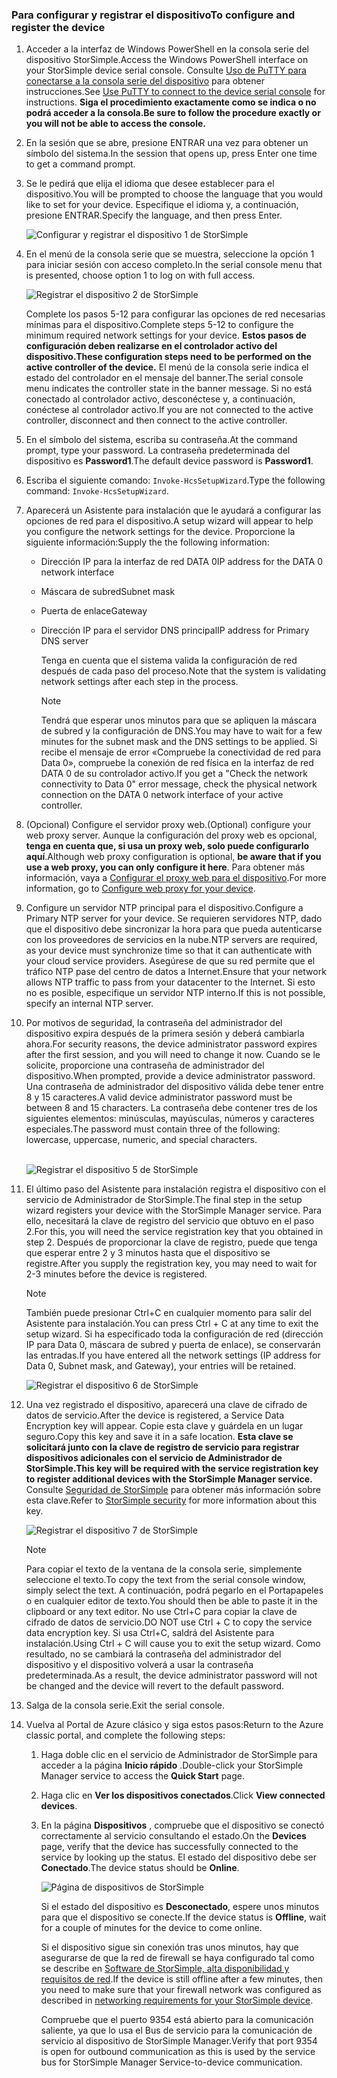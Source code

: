 <!--author=alkohli last changed: 02/22/2016-->


### <a name="to-configure-and-register-the-device"></a><span data-ttu-id="9c54d-101">Para configurar y registrar el dispositivo</span><span class="sxs-lookup"><span data-stu-id="9c54d-101">To configure and register the device</span></span>
1. <span data-ttu-id="9c54d-102">Acceder a la interfaz de Windows PowerShell en la consola serie del dispositivo StorSimple.</span><span class="sxs-lookup"><span data-stu-id="9c54d-102">Access the Windows PowerShell interface on your StorSimple device serial console.</span></span> <span data-ttu-id="9c54d-103">Consulte [Uso de PuTTY para conectarse a la consola serie del dispositivo](#use-putty-to-connect-to-the-device-serial-console) para obtener instrucciones.</span><span class="sxs-lookup"><span data-stu-id="9c54d-103">See [Use PuTTY to connect to the device serial console](#use-putty-to-connect-to-the-device-serial-console) for instructions.</span></span> <span data-ttu-id="9c54d-104">**Siga el procedimiento exactamente como se indica o no podrá acceder a la consola.**</span><span class="sxs-lookup"><span data-stu-id="9c54d-104">**Be sure to follow the procedure exactly or you will not be able to access the console.**</span></span>
2. <span data-ttu-id="9c54d-105">En la sesión que se abre, presione ENTRAR una vez para obtener un símbolo del sistema.</span><span class="sxs-lookup"><span data-stu-id="9c54d-105">In the session that opens up, press Enter one time to get a command prompt.</span></span> 
3. <span data-ttu-id="9c54d-106">Se le pedirá que elija el idioma que desee establecer para el dispositivo.</span><span class="sxs-lookup"><span data-stu-id="9c54d-106">You will be prompted to choose the language that you would like to set for your device.</span></span> <span data-ttu-id="9c54d-107">Especifique el idioma y, a continuación, presione ENTRAR.</span><span class="sxs-lookup"><span data-stu-id="9c54d-107">Specify the language, and then press Enter.</span></span> 
   
    ![Configurar y registrar el dispositivo 1 de StorSimple](./media/storsimple-configure-and-register-device-u1/HCS_RegisterYourDevice1-U1-include.png)
4. <span data-ttu-id="9c54d-109">En el menú de la consola serie que se muestra, seleccione la opción 1 para iniciar sesión con acceso completo.</span><span class="sxs-lookup"><span data-stu-id="9c54d-109">In the serial console menu that is presented, choose option 1 to log on with full access.</span></span> 
   
    ![Registrar el dispositivo 2 de StorSimple](./media/storsimple-configure-and-register-device-u1/HCS_RegisterYourDevice2_U1-include.png)
   
     <span data-ttu-id="9c54d-111">Complete los pasos 5-12 para configurar las opciones de red necesarias mínimas para el dispositivo.</span><span class="sxs-lookup"><span data-stu-id="9c54d-111">Complete steps 5-12 to configure the minimum required network settings for your device.</span></span> <span data-ttu-id="9c54d-112">**Estos pasos de configuración deben realizarse en el controlador activo del dispositivo.**</span><span class="sxs-lookup"><span data-stu-id="9c54d-112">**These configuration steps need to be performed on the active controller of the device.**</span></span> <span data-ttu-id="9c54d-113">El menú de la consola serie indica el estado del controlador en el mensaje del banner.</span><span class="sxs-lookup"><span data-stu-id="9c54d-113">The serial console menu indicates the controller state in the banner message.</span></span> <span data-ttu-id="9c54d-114">Si no está conectado al controlador activo, desconéctese y, a continuación, conéctese al controlador activo.</span><span class="sxs-lookup"><span data-stu-id="9c54d-114">If you are not connected to the active controller, disconnect and then connect to the active controller.</span></span>
5. <span data-ttu-id="9c54d-115">En el símbolo del sistema, escriba su contraseña.</span><span class="sxs-lookup"><span data-stu-id="9c54d-115">At the command prompt, type your password.</span></span> <span data-ttu-id="9c54d-116">La contraseña predeterminada del dispositivo es **Password1**.</span><span class="sxs-lookup"><span data-stu-id="9c54d-116">The default device password is **Password1**.</span></span>
6. <span data-ttu-id="9c54d-117">Escriba el siguiente comando: `Invoke-HcsSetupWizard`.</span><span class="sxs-lookup"><span data-stu-id="9c54d-117">Type the following command: `Invoke-HcsSetupWizard`.</span></span> 
7. <span data-ttu-id="9c54d-118">Aparecerá un Asistente para instalación que le ayudará a configurar las opciones de red para el dispositivo.</span><span class="sxs-lookup"><span data-stu-id="9c54d-118">A setup wizard will appear to help you configure the network settings for the device.</span></span> <span data-ttu-id="9c54d-119">Proporcione la siguiente información:</span><span class="sxs-lookup"><span data-stu-id="9c54d-119">Supply the the following information:</span></span> 
   
   * <span data-ttu-id="9c54d-120">Dirección IP para la interfaz de red DATA 0</span><span class="sxs-lookup"><span data-stu-id="9c54d-120">IP address for the DATA 0 network interface</span></span>
   * <span data-ttu-id="9c54d-121">Máscara de subred</span><span class="sxs-lookup"><span data-stu-id="9c54d-121">Subnet mask</span></span>
   * <span data-ttu-id="9c54d-122">Puerta de enlace</span><span class="sxs-lookup"><span data-stu-id="9c54d-122">Gateway</span></span>
   * <span data-ttu-id="9c54d-123">Dirección IP para el servidor DNS principal</span><span class="sxs-lookup"><span data-stu-id="9c54d-123">IP address for Primary DNS server</span></span>
     
        <span data-ttu-id="9c54d-124">Tenga en cuenta que el sistema valida la configuración de red después de cada paso del proceso.</span><span class="sxs-lookup"><span data-stu-id="9c54d-124">Note that the system is validating network settings after each step in the process.</span></span>
     
     > [!NOTE]
     > <span data-ttu-id="9c54d-125">Tendrá que esperar unos minutos para que se apliquen la máscara de subred y la configuración de DNS.</span><span class="sxs-lookup"><span data-stu-id="9c54d-125">You may have to wait for a few minutes for the subnet mask and the DNS settings to be applied.</span></span> <span data-ttu-id="9c54d-126">Si recibe el mensaje de error «Compruebe la conectividad de red para Data 0», compruebe la conexión de red física en la interfaz de red DATA 0 de su controlador activo.</span><span class="sxs-lookup"><span data-stu-id="9c54d-126">If you get a "Check the network connectivity to Data 0" error message, check the physical network connection on the DATA 0 network interface of your active controller.</span></span>
     > 
     > 
8. <span data-ttu-id="9c54d-127">(Opcional) Configure el servidor proxy web.</span><span class="sxs-lookup"><span data-stu-id="9c54d-127">(Optional) configure your web proxy server.</span></span> <span data-ttu-id="9c54d-128">Aunque la configuración del proxy web es opcional, **tenga en cuenta que, si usa un proxy web, solo puede configurarlo aquí**.</span><span class="sxs-lookup"><span data-stu-id="9c54d-128">Although web proxy configuration is optional, **be aware that if you use a web proxy, you can only configure it here**.</span></span> <span data-ttu-id="9c54d-129">Para obtener más información, vaya a [Configurar el proxy web para el dispositivo](../articles/storsimple/storsimple-configure-web-proxy.md).</span><span class="sxs-lookup"><span data-stu-id="9c54d-129">For more information, go to [Configure web proxy for your device](../articles/storsimple/storsimple-configure-web-proxy.md).</span></span>
9. <span data-ttu-id="9c54d-130">Configure un servidor NTP principal para el dispositivo.</span><span class="sxs-lookup"><span data-stu-id="9c54d-130">Configure a Primary NTP server for your device.</span></span> <span data-ttu-id="9c54d-131">Se requieren servidores NTP, dado que el dispositivo debe sincronizar la hora para que pueda autenticarse con los proveedores de servicios en la nube.</span><span class="sxs-lookup"><span data-stu-id="9c54d-131">NTP servers are required, as your device must synchronize time so that it can authenticate with your cloud service providers.</span></span> <span data-ttu-id="9c54d-132">Asegúrese de que su red permite que el tráfico NTP pase del centro de datos a Internet.</span><span class="sxs-lookup"><span data-stu-id="9c54d-132">Ensure that your network allows NTP traffic to pass from your datacenter to the Internet.</span></span> <span data-ttu-id="9c54d-133">Si esto no es posible, especifique un servidor NTP interno.</span><span class="sxs-lookup"><span data-stu-id="9c54d-133">If this is not possible, specify an internal NTP server.</span></span> 
10. <span data-ttu-id="9c54d-134">Por motivos de seguridad, la contraseña del administrador del dispositivo expira después de la primera sesión y deberá cambiarla ahora.</span><span class="sxs-lookup"><span data-stu-id="9c54d-134">For security reasons, the device administrator password expires after the first session, and you will need to change it now.</span></span> <span data-ttu-id="9c54d-135">Cuando se le solicite, proporcione una contraseña de administrador del dispositivo.</span><span class="sxs-lookup"><span data-stu-id="9c54d-135">When prompted, provide a device administrator password.</span></span> <span data-ttu-id="9c54d-136">Una contraseña de administrador del dispositivo válida debe tener entre 8 y 15 caracteres.</span><span class="sxs-lookup"><span data-stu-id="9c54d-136">A valid device administrator password must be between 8 and 15 characters.</span></span> <span data-ttu-id="9c54d-137">La contraseña debe contener tres de los siguientes elementos: minúsculas, mayúsculas, números y caracteres especiales.</span><span class="sxs-lookup"><span data-stu-id="9c54d-137">The password must contain three of the following: lowercase, uppercase, numeric, and special characters.</span></span>
    
    <br/>![Registrar el dispositivo 5 de StorSimple](./media/storsimple-configure-and-register-device-u1/HCS_RegisterYourDevice5_U1-include.png)
11. <span data-ttu-id="9c54d-139">El último paso del Asistente para instalación registra el dispositivo con el servicio de Administrador de StorSimple.</span><span class="sxs-lookup"><span data-stu-id="9c54d-139">The final step in the setup wizard registers your device with the StorSimple Manager service.</span></span> <span data-ttu-id="9c54d-140">Para ello, necesitará la clave de registro del servicio que obtuvo en el paso 2.</span><span class="sxs-lookup"><span data-stu-id="9c54d-140">For this, you will need the service registration key that you obtained in step 2.</span></span> <span data-ttu-id="9c54d-141">Después de proporcionar la clave de registro, puede que tenga que esperar entre 2 y 3 minutos hasta que el dispositivo se registre.</span><span class="sxs-lookup"><span data-stu-id="9c54d-141">After you supply the registration key, you may need to wait for 2-3 minutes before the device is registered.</span></span>
    
    > [!NOTE]
    > <span data-ttu-id="9c54d-142">También puede presionar Ctrl+C en cualquier momento para salir del Asistente para instalación.</span><span class="sxs-lookup"><span data-stu-id="9c54d-142">You can press Ctrl + C at any time to exit the setup wizard.</span></span> <span data-ttu-id="9c54d-143">Si ha especificado toda la configuración de red (dirección IP para Data 0, máscara de subred y puerta de enlace), se conservarán las entradas.</span><span class="sxs-lookup"><span data-stu-id="9c54d-143">If you have entered all the network settings (IP address for Data 0, Subnet mask, and Gateway), your entries will be retained.</span></span>
    > 
    > 
    
    ![Registrar el dispositivo 6 de StorSimple](./media/storsimple-configure-and-register-device-u1/HCS_RegisterYourDevice6_U1-include.png)
12. <span data-ttu-id="9c54d-145">Una vez registrado el dispositivo, aparecerá una clave de cifrado de datos de servicio.</span><span class="sxs-lookup"><span data-stu-id="9c54d-145">After the device is registered, a Service Data Encryption key will appear.</span></span> <span data-ttu-id="9c54d-146">Copie esta clave y guárdela en un lugar seguro.</span><span class="sxs-lookup"><span data-stu-id="9c54d-146">Copy this key and save it in a safe location.</span></span> <span data-ttu-id="9c54d-147">**Esta clave se solicitará junto con la clave de registro de servicio para registrar dispositivos adicionales con el servicio de Administrador de StorSimple.**</span><span class="sxs-lookup"><span data-stu-id="9c54d-147">**This key will be required with the service registration key to register additional devices with the StorSimple Manager service.**</span></span> <span data-ttu-id="9c54d-148">Consulte [Seguridad de StorSimple](../articles/storsimple/storsimple-security.md) para obtener más información sobre esta clave.</span><span class="sxs-lookup"><span data-stu-id="9c54d-148">Refer to [StorSimple security](../articles/storsimple/storsimple-security.md) for more information about this key.</span></span>
    
    ![Registrar el dispositivo 7 de StorSimple](./media/storsimple-configure-and-register-device-u1/HCS_RegisterYourDevice7_U1-include.png)    
    
    > [!NOTE]
    > <span data-ttu-id="9c54d-150">Para copiar el texto de la ventana de la consola serie, simplemente seleccione el texto.</span><span class="sxs-lookup"><span data-stu-id="9c54d-150">To copy the text from the serial console window, simply select the text.</span></span> <span data-ttu-id="9c54d-151">A continuación, podrá pegarlo en el Portapapeles o en cualquier editor de texto.</span><span class="sxs-lookup"><span data-stu-id="9c54d-151">You should then be able to paste it in the clipboard or any text editor.</span></span> <span data-ttu-id="9c54d-152">No use Ctrl+C para copiar la clave de cifrado de datos de servicio.</span><span class="sxs-lookup"><span data-stu-id="9c54d-152">DO NOT use Ctrl + C to copy the service data encryption key.</span></span> <span data-ttu-id="9c54d-153">Si usa Ctrl+C, saldrá del Asistente para instalación.</span><span class="sxs-lookup"><span data-stu-id="9c54d-153">Using Ctrl + C will cause you to exit the setup wizard.</span></span> <span data-ttu-id="9c54d-154">Como resultado, no se cambiará la contraseña del administrador del dispositivo y el dispositivo volverá a usar la contraseña predeterminada.</span><span class="sxs-lookup"><span data-stu-id="9c54d-154">As a result, the device administrator password will not be changed and the device will revert to the default password.</span></span>
    > 
    > 
13. <span data-ttu-id="9c54d-155">Salga de la consola serie.</span><span class="sxs-lookup"><span data-stu-id="9c54d-155">Exit the serial console.</span></span>
14. <span data-ttu-id="9c54d-156">Vuelva al Portal de Azure clásico y siga estos pasos:</span><span class="sxs-lookup"><span data-stu-id="9c54d-156">Return to the Azure classic portal, and complete the following steps:</span></span>
    
    1. <span data-ttu-id="9c54d-157">Haga doble clic en el servicio de Administrador de StorSimple para acceder a la página **Inicio rápido** .</span><span class="sxs-lookup"><span data-stu-id="9c54d-157">Double-click your StorSimple Manager service to access the **Quick Start** page.</span></span>
    2. <span data-ttu-id="9c54d-158">Haga clic en **Ver los dispositivos conectados**.</span><span class="sxs-lookup"><span data-stu-id="9c54d-158">Click **View connected devices**.</span></span>
    3. <span data-ttu-id="9c54d-159">En la página **Dispositivos** , compruebe que el dispositivo se conectó correctamente al servicio consultando el estado.</span><span class="sxs-lookup"><span data-stu-id="9c54d-159">On the **Devices** page, verify that the device has successfully connected to the service by looking up the status.</span></span> <span data-ttu-id="9c54d-160">El estado del dispositivo debe ser **Conectado**.</span><span class="sxs-lookup"><span data-stu-id="9c54d-160">The device status should be **Online**.</span></span>
       
        ![Página de dispositivos de StorSimple](./media/storsimple-configure-and-register-device-u1/HCS_DevicesPageM_U1-include.png) 
       
        <span data-ttu-id="9c54d-162">Si el estado del dispositivo es **Desconectado**, espere unos minutos para que el dispositivo se conecte.</span><span class="sxs-lookup"><span data-stu-id="9c54d-162">If the device status is **Offline**, wait for a couple of minutes for the device to come online.</span></span> 
       
        <span data-ttu-id="9c54d-163">Si el dispositivo sigue sin conexión tras unos minutos, hay que asegurarse de que la red de firewall se haya configurado tal como se describe en [Software de StorSimple, alta disponibilidad y requisitos de red](../articles/storsimple/storsimple-system-requirements.md).</span><span class="sxs-lookup"><span data-stu-id="9c54d-163">If the device is still offline after a few minutes, then you need to make sure that your firewall network was configured as described in [networking requirements for your StorSimple device](../articles/storsimple/storsimple-system-requirements.md).</span></span> 
       
        <span data-ttu-id="9c54d-164">Compruebe que el puerto 9354 está abierto para la comunicación saliente, ya que lo usa el Bus de servicio para la comunicación de servicio al dispositivo de StorSimple Manager.</span><span class="sxs-lookup"><span data-stu-id="9c54d-164">Verify that port 9354 is open for outbound communication as this is used by the service bus for StorSimple Manager Service-to-device communication.</span></span>

